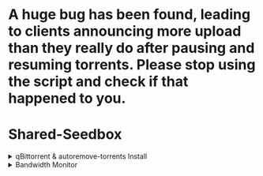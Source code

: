 # A huge bug has been found, leading to clients announcing more upload than they really do after pausing and resuming torrents. Please stop using the script and check if that happened to you.

# Shared-Seedbox
<details>
  <summary>qBittorrent & autoremove-torrents Install</summary>
    
## Usage
`curl -s -O https://raw.githubusercontent.com/jerry048/Shared-Seedbox/main/qBittorrent.sh && chmod +x qBittorrent.sh`

`bash qBittorrent.sh <Username> <Password> <WebUI Port> <Port used for incoming connections> <Cache Size(unit:MiB)>`
## Functions
Install qBittorrent with tweaked libtorrent settings & autoremove-torrents with minimum config. This script does not require root to run so it should support most Shared Seedbox.
### Currently availble qBittorrent Versions:

    | qBittorrent 4.1.9   | libtorrent-1_1_14  |
    | qBittorrent 4.1.9.1 | libtorrent-1_1_14  |
    | qBittorrent 4.3.3   | libtorrent-v1.2.13 |
    | qBittorrent 4.3.4.1 | libtorrent-v1.2.13 |

### Current availble Installation Method:
    Local User Service 
    Screen
    Daemon
### Shared seedbox supports （Only for reference)
    1. Dediseedbox - qBittorrent in not connectable* since the SSH is built inside docker
        Please add WebUI\HostHeaderValidation=false to the config
        Need to use ssh tunneling to access the WebUI
        
    2. Feralhosting - Use screen or Daemon installation Method
        
    3. Whatbox - Use screen or Daemon installation Method
    
    
    
*Connectability - Ability of your client to accept incoming connections from other clients, to facilitate transferring data.  Two unconnectable clients can not communicate, which is why having people connectable in a swarm is important. *~From MAM*
</details>

<details>
  <summary>Bandwidth Monitor</summary>

## Usage
`bash <(wget -qO- https://raw.githubusercontent.com/jerry048/Shared-Seedbox/main/Bandwidth_Usage.sh)`
## Functions
Monitor Bandwidth Usage of the Machine in situation where nload, vnstat, etc. are unavailable.
